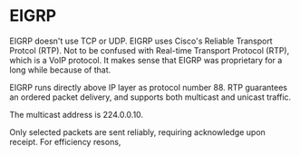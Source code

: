# EIGRP

EIGRP doesn't use TCP or UDP. EIGRP uses Cisco's Reliable Transport Protcol (RTP). Not to be confused with Real-time Transport Protocol (RTP), which is a VoIP protocol. It makes sense that EIGRP was proprietary for a long while because of that.

EIGRP runs directly above IP layer as protocol number 88. RTP guarantees an ordered packet delivery, and supports both multicast and unicast traffic.

The multicast address is 224.0.0.10.

Only selected packets are sent reliably, requiring acknowledge upon receipt. For efficiency resons, 